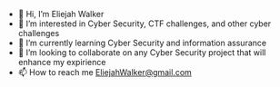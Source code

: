 - 👋 Hi, I’m Eliejah Walker
- 👀 I’m interested in Cyber Security, CTF challenges, and other cyber challenges
- 🌱 I’m currently learning Cyber Security and information assurance
- 💞️ I’m looking to collaborate on any Cyber Security project that will enhance my expirience
- 📫 How to reach me EliejahWalker@gmail.com

<!---
iwillcuagain/iwillcuagain is a ✨ special ✨ repository because its `README.md` (this file) appears on your GitHub profile.
You can click the Preview link to take a look at your changes.
--->
